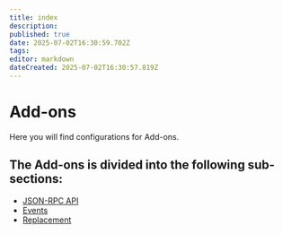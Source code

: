 ```yaml
---
title: index
description: 
published: true
date: 2025-07-02T16:30:59.702Z
tags: 
editor: markdown
dateCreated: 2025-07-02T16:30:57.819Z
---
```


# Add-ons

Here you will find configurations for Add-ons.

## The Add-ons is divided into the following sub-sections:

- [JSON-RPC API](./json-rpc-api/index.md)
- [Events](./events.md)
- [Replacement](./replacement/index.md)
